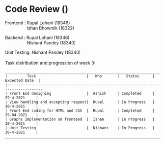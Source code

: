 # Code Review ()
Frontend : Rupal Lohani  (18346)<br />
&nbsp;&nbsp;&nbsp;&nbsp;&nbsp;&nbsp;&nbsp;&nbsp;&nbsp;&nbsp;&nbsp;&nbsp;&nbsp;&nbsp;&nbsp;&nbsp;&nbsp; Ishan Bhowmik (18322)<br />

Backend  : Rupal Lohani  (18346) <br />
&nbsp;&nbsp;&nbsp;&nbsp;&nbsp;&nbsp;&nbsp;&nbsp;&nbsp;&nbsp;&nbsp;&nbsp;&nbsp;&nbsp;&nbsp;&nbsp;&nbsp; Nishant Pandey (18340) <br />

Unit Testing: Nishant Pandey (18340) 
&nbsp;&nbsp;&nbsp;&nbsp;&nbsp;&nbsp;&nbsp;&nbsp;&nbsp;&nbsp;&nbsp;&nbsp;&nbsp;&nbsp;&nbsp;&nbsp;&nbsp;<br />
<br />
Task distribution and progression of week 3:
```
_______________________________________________________________________________________
|         Task                       |   Who       |   Status      |   Expected Date  | 
|--------------------------------------------------------------------------------------
| Front End designing                |  Ashish     | Completed     |    29-4-2021     | 
| View handling and accepting request|  Rupal      | In Progress   |    30-4-2021     | 
| Front End coding for HTML and CSS  |  Rupal      | Completed     |    29-04-2021    |
| Graphs Implementation on frontend  |  Ishan      | In Progress   |    30-4-2021     | 
| Unit Testing                       |  Nishant    | In Progress   |    30-4-2021     | 
_______________________________________________________________________________________


```
